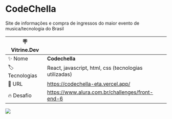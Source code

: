 # CodeChella

Site de informações e compra de ingressos do maior evento de musica/tecnologia do Brasil

| :placard: Vitrine.Dev |     |
| -------------  | --- |
| :sparkles: Nome        | **Codechella**
| :label: Tecnologias | React, javascript, html, css (tecnologias utilizadas)
| :rocket: URL         | https://codechella-eta.vercel.app/
| :fire: Desafio     | https://www.alura.com.br/challenges/front-end-6

<!-- Inserir imagem com a #vitrinedev ao final do link -->
![](https://i.imgur.com/RDGviyT.png?text=banner+codechella#vitrinedev)

